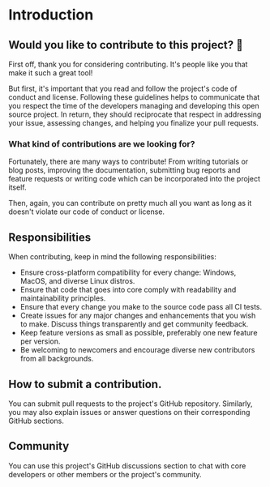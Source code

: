 # Introduction

## Would you like to contribute to this project? 👀

First off, thank you for considering contributing. It's people like you that make it such a great tool!

But first, it's important that you read and follow the project's code of conduct and license. Following these guidelines helps to communicate that you respect the time of the developers managing and developing this open source project. In return, they should reciprocate that respect in addressing your issue, assessing changes, and helping you finalize your pull requests.

### What kind of contributions are we looking for?

Fortunately, there are many ways to contribute! From writing tutorials or blog posts, improving the documentation, submitting bug reports and feature requests or writing code which can be incorporated into the project itself.

Then, again, you can contribute on pretty much all you want as long as it doesn't violate our code of conduct or license.

## Responsibilities

When contributing, keep in mind the following responsibilities:

* Ensure cross-platform compatibility for every change: Windows, MacOS, and diverse Linux distros.
* Ensure that code that goes into core comply with readability and maintainability principles.
* Ensure that every change you make to the source code pass all CI tests.
* Create issues for any major changes and enhancements that you wish to make. Discuss things transparently and get community feedback.
* Keep feature versions as small as possible, preferably one new feature per version.
* Be welcoming to newcomers and encourage diverse new contributors from all backgrounds.

## How to submit a contribution.

You can submit pull requests to the project's GitHub repository. Similarly, you may also explain issues or answer questions on their corresponding GitHub sections. 

## Community

You can use this project's GitHub discussions section to chat with core developers or other members or the project's community.
 
